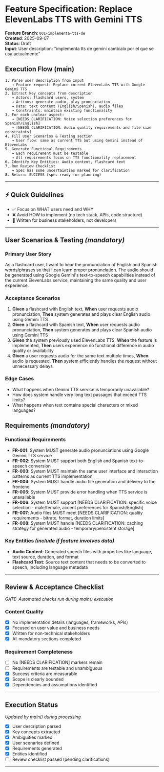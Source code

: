 # Feature Specification: Replace ElevenLabs TTS with Gemini TTS

**Feature Branch**: `001-implementa-tts-de`  
**Created**: 2025-09-07  
**Status**: Draft  
**Input**: User description: "implementa tts de gemini cambialo por el que se usa actualmente"

## Execution Flow (main)
```
1. Parse user description from Input
   → Feature request: Replace current ElevenLabs TTS with Google Gemini TTS
2. Extract key concepts from description
   → Actors: flashcard users, system
   → Actions: generate audio, play pronunciation
   → Data: text content (English/Spanish), audio files
   → Constraints: maintain existing functionality
3. For each unclear aspect:
   → [NEEDS CLARIFICATION: Voice selection preferences for Spanish/English]
   → [NEEDS CLARIFICATION: Audio quality requirements and file size constraints]
4. Fill User Scenarios & Testing section
   → User flow: same as current TTS but using Gemini instead of ElevenLabs
5. Generate Functional Requirements
   → Each requirement must be testable
   → All requirements focus on TTS functionality replacement
6. Identify Key Entities: Audio content, flashcard text
7. Run Review Checklist
   → Spec has some uncertainties marked for clarification
8. Return: SUCCESS (spec ready for planning)
```

---

## ⚡ Quick Guidelines
- ✅ Focus on WHAT users need and WHY
- ❌ Avoid HOW to implement (no tech stack, APIs, code structure)
- 👥 Written for business stakeholders, not developers

---

## User Scenarios & Testing *(mandatory)*

### Primary User Story
As a flashcard user, I want to hear the pronunciation of English and Spanish words/phrases so that I can learn proper pronunciation. The audio should be generated using Google Gemini's text-to-speech capabilities instead of the current ElevenLabs service, maintaining the same quality and user experience.

### Acceptance Scenarios
1. **Given** a flashcard with English text, **When** user requests audio pronunciation, **Then** system generates and plays clear English audio using Gemini TTS
2. **Given** a flashcard with Spanish text, **When** user requests audio pronunciation, **Then** system generates and plays clear Spanish audio using Gemini TTS  
3. **Given** the system previously used ElevenLabs TTS, **When** the feature is implemented, **Then** users experience no functional difference in audio quality or availability
4. **Given** a user requests audio for the same text multiple times, **When** audio is requested, **Then** system efficiently handles the request without unnecessary delays

### Edge Cases
- What happens when Gemini TTS service is temporarily unavailable?
- How does system handle very long text passages that exceed TTS limits?
- What happens when text contains special characters or mixed languages?

## Requirements *(mandatory)*

### Functional Requirements
- **FR-001**: System MUST generate audio pronunciations using Google Gemini TTS service
- **FR-002**: System MUST support both English and Spanish text-to-speech conversion
- **FR-003**: System MUST maintain the same user interface and interaction patterns as current TTS implementation
- **FR-004**: System MUST handle audio file generation and delivery to the frontend
- **FR-005**: System MUST provide error handling when TTS service is unavailable
- **FR-006**: System MUST support [NEEDS CLARIFICATION: specific voice selection - male/female, accent preferences for Spanish/English]
- **FR-007**: Audio files MUST meet [NEEDS CLARIFICATION: quality requirements - bitrate, format, duration limits]
- **FR-008**: System MUST handle [NEEDS CLARIFICATION: caching strategy for generated audio - temporary/persistent storage]

### Key Entities *(include if feature involves data)*
- **Audio Content**: Generated speech files with properties like language, text source, duration, and format
- **Flashcard Text**: Source text content that needs to be converted to speech, including language metadata

---

## Review & Acceptance Checklist
*GATE: Automated checks run during main() execution*

### Content Quality
- [x] No implementation details (languages, frameworks, APIs)
- [x] Focused on user value and business needs
- [x] Written for non-technical stakeholders
- [x] All mandatory sections completed

### Requirement Completeness
- [ ] No [NEEDS CLARIFICATION] markers remain
- [ ] Requirements are testable and unambiguous  
- [x] Success criteria are measurable
- [x] Scope is clearly bounded
- [x] Dependencies and assumptions identified

---

## Execution Status
*Updated by main() during processing*

- [x] User description parsed
- [x] Key concepts extracted
- [x] Ambiguities marked
- [x] User scenarios defined
- [x] Requirements generated
- [x] Entities identified
- [ ] Review checklist passed (pending clarifications)

---